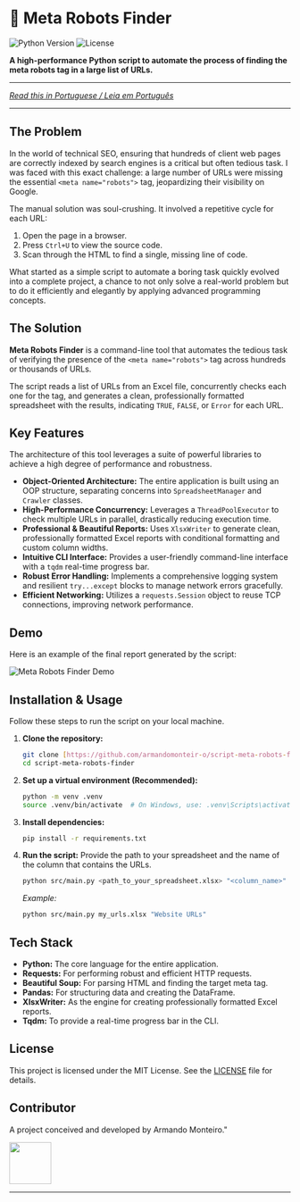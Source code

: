 # 🤖 Meta Robots Finder

![Python Version](https://img.shields.io/badge/python-3.9+-blue.svg)
![License](https://img.shields.io/badge/license-MIT-green.svg)

**A high-performance Python script to automate the process of finding the meta robots tag in a large list of URLs.**

---

_[Read this in Portuguese / Leia em Português](README-PT.md)_

---

## The Problem

In the world of technical SEO, ensuring that hundreds of client web pages are correctly indexed by search engines is a critical but often tedious task. I was faced with this exact challenge: a large number of URLs were missing the essential `<meta name="robots">` tag, jeopardizing their visibility on Google.

The manual solution was soul-crushing. It involved a repetitive cycle for each URL:

1.  Open the page in a browser.
2.  Press `Ctrl+U` to view the source code.
3.  Scan through the HTML to find a single, missing line of code.

What started as a simple script to automate a boring task quickly evolved into a complete project, a chance to not only solve a real-world problem but to do it efficiently and elegantly by applying advanced programming concepts.

## The Solution

**Meta Robots Finder** is a command-line tool that automates the tedious task of verifying the presence of the `<meta name="robots">` tag across hundreds or thousands of URLs.

The script reads a list of URLs from an Excel file, concurrently checks each one for the tag, and generates a clean, professionally formatted spreadsheet with the results, indicating `TRUE`, `FALSE`, or `Error` for each URL.

## Key Features

The architecture of this tool leverages a suite of powerful libraries to achieve a high degree of performance and robustness.

- **Object-Oriented Architecture:** The entire application is built using an OOP structure, separating concerns into `SpreadsheetManager` and `Crawler` classes.
- **High-Performance Concurrency:** Leverages a `ThreadPoolExecutor` to check multiple URLs in parallel, drastically reducing execution time.
- **Professional & Beautiful Reports:** Uses `XlsxWriter` to generate clean, professionally formatted Excel reports with conditional formatting and custom column widths.
- **Intuitive CLI Interface:** Provides a user-friendly command-line interface with a `tqdm` real-time progress bar.
- **Robust Error Handling:** Implements a comprehensive logging system and resilient `try...except` blocks to manage network errors gracefully.
- **Efficient Networking:** Utilizes a `requests.Session` object to reuse TCP connections, improving network performance.

## Demo

Here is an example of the final report generated by the script:

![Meta Robots Finder Demo](https://imgur.com/a/5V4FsFB)

## Installation & Usage

Follow these steps to run the script on your local machine.

1.  **Clone the repository:**

    ```bash
    git clone [https://github.com/armandomonteir-o/script-meta-robots-finder](https://github.com/armandomonteir-o/script-meta-robots-finder)
    cd script-meta-robots-finder
    ```

2.  **Set up a virtual environment (Recommended):**

    ```bash
    python -m venv .venv
    source .venv/bin/activate  # On Windows, use: .venv\Scripts\activate
    ```

3.  **Install dependencies:**

    ```bash
    pip install -r requirements.txt
    ```

4.  **Run the script:**
    Provide the path to your spreadsheet and the name of the column that contains the URLs.
    ```bash
    python src/main.py <path_to_your_spreadsheet.xlsx> "<column_name>"
    ```
    _Example:_
    ```bash
    python src/main.py my_urls.xlsx "Website URLs"
    ```

## Tech Stack

- **Python:** The core language for the entire application.
- **Requests:** For performing robust and efficient HTTP requests.
- **Beautiful Soup:** For parsing HTML and finding the target meta tag.
- **Pandas:** For structuring data and creating the DataFrame.
- **XlsxWriter:** As the engine for creating professionally formatted Excel reports.
- **Tqdm:** To provide a real-time progress bar in the CLI.

## License

This project is licensed under the MIT License. See the [LICENSE](LICENSE) file for details.

## Contributor

A project conceived and developed by Armando Monteiro."

<a href="https://github.com/armandomonteir-o">
  <img src="https://avatars.githubusercontent.com/u/141039211?v=4" width="75" height="75">
</a>

---
